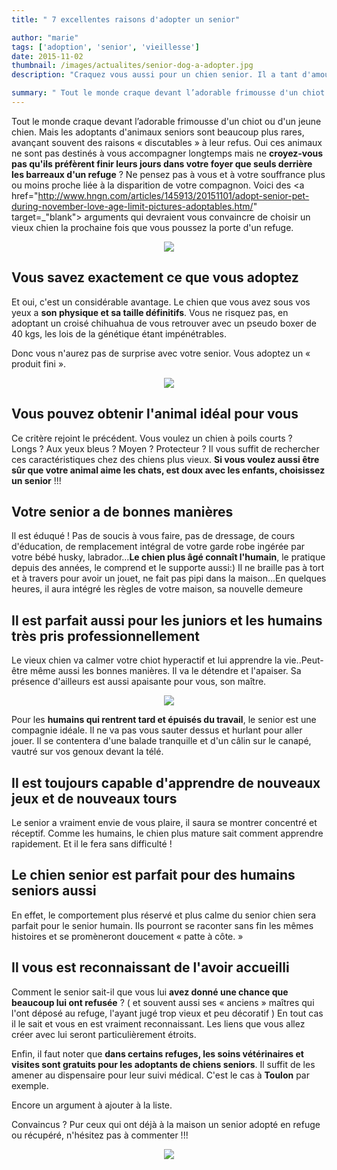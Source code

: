 ```yaml
---
title: " 7 excellentes raisons d'adopter un senior"

author: "marie"
tags: ['adoption', 'senior', 'vieillesse']
date: 2015-11-02
thumbnail: /images/actualites/senior-dog-a-adopter.jpg
description: "Craquez vous aussi pour un chien senior. Il a tant d'amour à vous donner"

summary: " Tout le monde craque devant l’adorable frimousse d'un chiot ou d'un jeune chien. Mais les adoptants d'animaux seniors sont beaucoup plus rares, avançant souvent des raisons « discutables » à leur refus. Oui ces animaux ne sont pas destinés à vous accompagner longtemps mais ne croyez-vous pas qu'ils préfèrent finir leurs jours dans votre foyer que seuls derrière les barreaux d'un refuge ? Ne pensez pas à vous et à votre souffrance plus ou moins proche liée à la disparition de votre compagnon.. "
---
```

Tout le monde craque devant l’adorable frimousse d'un chiot ou d'un jeune chien. Mais les adoptants d'animaux seniors sont beaucoup plus rares, avançant souvent des raisons « discutables » à leur refus. Oui ces animaux ne sont pas destinés à vous accompagner longtemps mais ne <b>croyez-vous pas qu'ils préfèrent finir leurs jours dans votre foyer que seuls derrière les barreaux d'un refuge</b> ? Ne pensez pas à vous et à votre souffrance plus ou moins proche liée à la disparition de votre compagnon.
Voici des <a href="http://www.hngn.com/articles/145913/20151101/adopt-senior-pet-during-november-love-age-limit-pictures-adoptables.htm/" target=_"blank"> arguments </a> qui devraient vous convaincre de choisir un vieux chien la prochaine fois que vous poussez la porte d'un refuge.

<p align="center"><img src= "/images/actualites/chien-age-1.gif"></p>

## Vous savez exactement ce que vous adoptez  ##
Et oui, c'est un considérable avantage. Le chien que vous avez sous vos yeux a <b>son physique et sa taille définitifs</b>. Vous ne risquez pas, en adoptant un croisé chihuahua de vous retrouver avec un pseudo boxer de 40 kgs, les lois de la génétique étant impénétrables.

Donc vous n'aurez pas de surprise avec votre senior. Vous adoptez un «  produit fini ».

<p align="center"><img src= "/images/actualites/croisement-chien.jpg"></p>

## Vous pouvez obtenir l'animal idéal pour vous ##
Ce critère rejoint le précédent. Vous voulez un chien à poils courts ? Longs ? Aux yeux bleus ? Moyen ? Protecteur ? Il vous suffit de rechercher ces caractéristiques chez des chiens plus vieux. <b>Si vous voulez aussi être sûr que votre animal aime les chats, est doux avec les enfants, choisissez un senior</b> !!!

## Votre senior a de bonnes manières ##
Il est éduqué ! Pas de soucis à vous faire, pas de dressage, de cours d'éducation, de remplacement intégral de votre garde robe ingérée par votre bébé husky, labrador...<b>Le chien plus âgé connaît l'humain</b>, le pratique depuis des années, le comprend et le supporte aussi:) Il ne braille pas à tort et à travers pour avoir un jouet, ne fait pas pipi dans la maison...En quelques heures, il aura intégré les règles de votre maison, sa nouvelle demeure 



## Il est parfait aussi pour les juniors et les humains très pris professionnellement ##

Le vieux chien va calmer votre chiot hyperactif et lui apprendre la vie..Peut-être même aussi les bonnes manières. Il va le détendre et l'apaiser. Sa présence d'ailleurs est aussi apaisante pour vous, son maître.

<p align="center"><img src= "/images/actualites/educationchiensenior-chiot.jpg"></p>

Pour les <b>humains qui rentrent tard et épuisés du travail</b>, le senior est une compagnie idéale. Il ne va pas vous sauter dessus et hurlant pour aller jouer. Il se contentera d'une balade tranquille et d'un câlin sur le canapé, vautré sur vos genoux devant la télé.

## Il est toujours capable d'apprendre de nouveaux jeux et de nouveaux tours ##

Le senior a vraiment envie de vous plaire, il saura se montrer concentré et réceptif. Comme les humains, le chien plus mature sait comment apprendre rapidement. Et il le fera sans difficulté !

## Le chien senior est parfait pour des humains seniors aussi ##
En effet, le comportement plus réservé et plus calme du senior chien sera parfait pour le senior humain. Ils pourront se raconter sans fin les mêmes histoires et se promèneront doucement « patte à côte. »

## Il vous est reconnaissant de l'avoir accueilli ##
Comment le senior sait-il que vous lui <b>avez donné une chance que beaucoup lui ont refusée</b> ? ( et souvent aussi ses « anciens » maîtres qui l'ont déposé au refuge, l'ayant jugé trop vieux et peu décoratif )
En tout cas il le sait et vous en est vraiment reconnaissant. Les liens que vous allez créer avec lui seront particulièrement étroits.

Enfin, il faut noter que <b>dans certains refuges, les soins vétérinaires et visites sont gratuits pour les adoptants de chiens seniors</b>. Il suffit de les amener au dispensaire pour leur suivi médical. C'est le cas à <b>Toulon</b> par exemple.

Encore un argument à ajouter à la liste.


Convaincus ? Pur ceux qui ont déjà à la maison un senior adopté en refuge ou récupéré, n'hésitez pas à commenter !!!


<p align="center"><img src= "/images/actualites/lamour-et-la-reconnaissanceseniordog.jpg"></p>